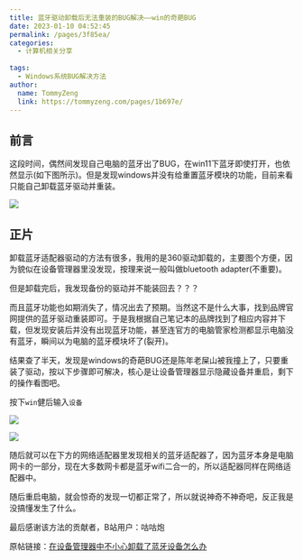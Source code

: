 ```yaml
---
title: 蓝牙驱动卸载后无法重装的BUG解决——win的奇葩BUG
date: 2023-01-10 04:52:45
permalink: /pages/3f85ea/
categories:
  - 计算机相关分享
  
tags:
  - Windows系统BUG解决方法
author: 
  name: TommyZeng
  link: https://tommyzeng.com/pages/1b697e/
---
```


## 前言

这段时间，偶然间发现自己电脑的蓝牙出了BUG，在win11下蓝牙即使打开，也依然显示(如下图所示)。但是发现windows并没有给重置蓝牙模块的功能，目前来看只能自己卸载蓝牙驱动并重装。<!-- more -->

![](https://gcore.jsdelivr.net/gh/TommyZeng777/picgo/img/202301100456919.png)





## 正片

卸载蓝牙适配器驱动的方法有很多，我用的是360驱动卸载的，主要图个方便，因为貌似在设备管理器里没发现，按理来说一般叫做bluetooth adapter(不重要)。

但是卸载完后，我发现备份的驱动并不能装回去？？？

而且蓝牙功能也如期消失了，情况出去了预期。当然这不是什么大事，找到品牌官网提供的蓝牙驱动重装即可。于是我根据自己笔记本的品牌找到了相应内容并下载，但发现安装后并没有出现蓝牙功能，甚至连官方的电脑管家检测都显示电脑没有蓝牙，瞬间以为电脑的蓝牙模块坏了(裂开)。

结果查了半天，发现是windows的奇葩BUG还是陈年老屎山被我撞上了，只要重装了驱动，按以下步骤即可解决，核心是让设备管理器显示隐藏设备并重启，剩下的操作看图吧。

按下`win`健后输入`设备`

![](https://gcore.jsdelivr.net/gh/TommyZeng777/picgo/img/202301100614795.png)

![](https://gcore.jsdelivr.net/gh/TommyZeng777/picgo/img/202301100619255.png)



随后就可以在下方的网络适配器里发现相关的蓝牙适配器了，因为蓝牙本身是电脑网卡的一部分，现在大多数网卡都是蓝牙wifi二合一的，所以适配器同样在网络适配器中。

随后重启电脑，就会惊奇的发现一切都正常了，所以就说神奇不神奇吧，反正我是没搞懂发生了什么。

最后感谢该方法的贡献者，B站用户：咕咕炮

原帖链接：[在设备管理器中不小心卸载了蓝牙设备怎么办]( https://b23.tv/xi3pQXm)